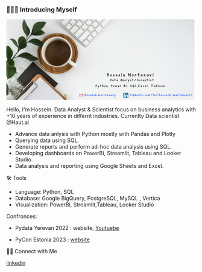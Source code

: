 ### 🙋🏻‍♂️ Introducing Myself
<img src="img/submissions_g.jpg">

Hello, I'm Hossein. Data Analyst & Scientist focus on business analytics with +10 years of experience in differnt industries.
Currenlty Data scientist @Haut.ai

* Advance data anlysis with Python mostly with Pandas and Plotly
* Querying data using SQL.
* Generate reports and perform ad-hoc data analysis using SQL.
* Developing dashboards on PowerBi, Streamlit, Tableau and Looker Studio.
* Data analysis and reporting using Google Sheets and Excel.

🛠️ Tools

* Language: Python, SQL
* Database: Google BigQuery, PostgreSQL, MySQL , Vertica
* Visualization: PowerBi, Streamlit,Tableau, Looker Studio

Confronces:
* Pydata Yerevan 2022 : <a onclick='window.open("https://pydatayerevan.aua.am/presentations/#:~:text=Video-,HOSSEIN%20MORTAZAVI,-Presentation " );return false;'> website, </a>
<a href="https://www.youtube.com/watch?v=IRr3gx71rnk&list=PLGVZCDnMOq0qWwVVDmdOw6oxAlqqH8Ca-&index=44" target="_blank"> Youtuebe </a>

* PyCon Estonia 2023 : [website](https://2023.pycon.ee/#:~:text=1%20%40%2014%3A40-,Hossein%20Mortazavi,-Workshop!)


👋🏻 Connect with Me

[linkedin](https://www.linkedin.com/in/hossein-mortazavi/)


<!--
**h0ssein2011/h0ssein2011** is a ✨ _special_ ✨ repository because its `README.md` (this file) appears on your GitHub profile.

Here are some ideas to get you started:

- 🔭 I’m currently working on ...
- 🌱 I’m currently learning ...
- 👯 I’m looking to collaborate on ...
- 🤔 I’m looking for help with ...
- 💬 Ask me about ...
- 📫 How to reach me: ...
- 😄 Pronouns: ...
- ⚡ Fun fact: ...
-->
